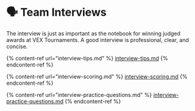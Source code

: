 # 🗣️ Team Interviews

The interview is just as important as the notebook for winning judged awards at VEX Tournaments. A good interview is professional, clear, and concise.

{% content-ref url="interview-tips.md" %}
[interview-tips.md](interview-tips.md)
{% endcontent-ref %}

{% content-ref url="interview-scoring.md" %}
[interview-scoring.md](interview-scoring.md)
{% endcontent-ref %}

{% content-ref url="interview-practice-questions.md" %}
[interview-practice-questions.md](interview-practice-questions.md)
{% endcontent-ref %}
